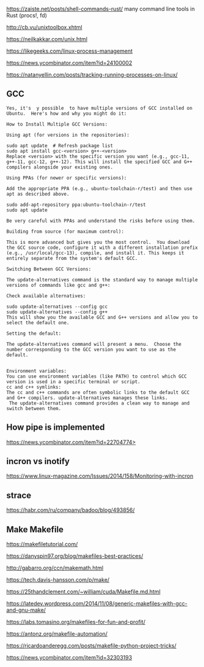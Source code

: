<https://zaiste.net/posts/shell-commands-rust/> many command line tools in Rust (procs!, fd)

<http://cb.vu/unixtoolbox.xhtml>

<https://neilkakkar.com/unix.html>

<https://likegeeks.com/linux-process-management>

<https://news.ycombinator.com/item?id=24100002>

<https://natanyellin.com/posts/tracking-running-processes-on-linux/>

## GCC
```
Yes, it's  y possible  to have multiple versions of GCC installed on Ubuntu.  Here's how and why you might do it:

How to Install Multiple GCC Versions:

Using apt (for versions in the repositories):

sudo apt update  # Refresh package list
sudo apt install gcc-<version> g++-<version>
Replace <version> with the specific version you want (e.g., gcc-11, g++-11, gcc-12, g++-12). This will install the specified GCC and G++ compilers alongside your existing ones.

Using PPAs (for newer or specific versions):

Add the appropriate PPA (e.g., ubuntu-toolchain-r/test) and then use apt as described above.

sudo add-apt-repository ppa:ubuntu-toolchain-r/test
sudo apt update

Be very careful with PPAs and understand the risks before using them.

Building from source (for maximum control):

This is more advanced but gives you the most control.  You download the GCC source code, configure it with a different installation prefix (e.g., /usr/local/gcc-13), compile, and install it. This keeps it entirely separate from the system's default GCC.

Switching Between GCC Versions:

The update-alternatives command is the standard way to manage multiple versions of commands like gcc and g++:

Check available alternatives:

sudo update-alternatives --config gcc
sudo update-alternatives --config g++
This will show you the available GCC and G++ versions and allow you to select the default one.

Setting the default:

The update-alternatives command will present a menu.  Choose the number corresponding to the GCC version you want to use as the default.

 
Environment variables:
You can use environment variables (like PATH) to control which GCC version is used in a specific terminal or script.
cc and c++ symlinks:
The cc and c++ commands are often symbolic links to the default GCC and G++ compilers. update-alternatives manages these links.
 The update-alternatives command provides a clean way to manage and switch between them.
```

## How pipe is implemented

https://news.ycombinator.com/item?id=22704774>

## incron vs inotify

https://www.linux-magazine.com/Issues/2014/158/Monitoring-with-incron

## strace
<https://habr.com/ru/company/badoo/blog/493856/>


## Make Makefile

https://makefiletutorial.com/

https://danyspin97.org/blog/makefiles-best-practices/

http://gabarro.org/ccn/makemath.html

https://tech.davis-hansson.com/p/make/

https://25thandclement.com/~william/cuda/Makefile.md.html

https://latedev.wordpress.com/2014/11/08/generic-makefiles-with-gcc-and-gnu-make/

https://labs.tomasino.org/makefiles-for-fun-and-profit/

https://antonz.org/makefile-automation/

https://ricardoanderegg.com/posts/makefile-python-project-tricks/

https://news.ycombinator.com/item?id=32303193
